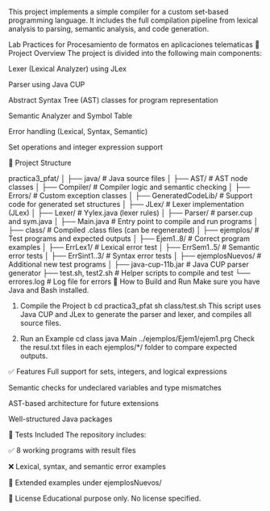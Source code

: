 This project implements a simple compiler for a custom set-based programming language. It includes the full compilation pipeline from lexical analysis to parsing, semantic analysis, and code generation.

Lab Practices for Procesamiento de formatos en aplicaciones telematicas
🧠 Project Overview
The project is divided into the following main components:

Lexer (Lexical Analyzer) using JLex

Parser using Java CUP

Abstract Syntax Tree (AST) classes for program representation

Semantic Analyzer and Symbol Table

Error handling (Lexical, Syntax, Semantic)

Set operations and integer expression support

📂 Project Structure

practica3_pfat/
│
├── java/                   # Java source files
│   ├── AST/               # AST node classes
│   ├── Compiler/          # Compiler logic and semantic checking
│   ├── Errors/            # Custom exception classes
│   ├── GeneratedCodeLib/  # Support code for generated set structures
│   ├── JLex/              # Lexer implementation (JLex)
│   ├── Lexer/             # Yylex.java (lexer rules)
│   ├── Parser/            # parser.cup and sym.java
│   ├── Main.java          # Entry point to compile and run programs
│
├── class/                 # Compiled .class files (can be regenerated)
│
├── ejemplos/              # Test programs and expected outputs
│   ├── Ejem1..8/          # Correct program examples
│   ├── ErrLex1/           # Lexical error test
│   ├── ErrSem1..5/        # Semantic error tests
│   ├── ErrSint1..3/       # Syntax error tests
│
├── ejemplosNuevos/        # Additional new test programs
│
├── java-cup-11b.jar       # Java CUP parser generator
├── test.sh, test2.sh      # Helper scripts to compile and test
└── errores.log            # Log file for errors
🚀 How to Build and Run
Make sure you have Java and Bash installed.

1. Compile the Project
b
cd practica3_pfat
sh class/test.sh
This script uses Java CUP and JLex to generate the parser and lexer, and compiles all source files.

2. Run an Example
cd class
java Main ../ejemplos/Ejem1/ejem1.prg
Check the resul.txt files in each ejemplos/*/ folder to compare expected outputs.

✅ Features
Full support for sets, integers, and logical expressions

Semantic checks for undeclared variables and type mismatches

AST-based architecture for future extensions

Well-structured Java packages

🧪 Tests Included
The repository includes:

✅ 8 working programs with result files

❌ Lexical, syntax, and semantic error examples

🔬 Extended examples under ejemplosNuevos/

📜 License
Educational purpose only. No license specified.

